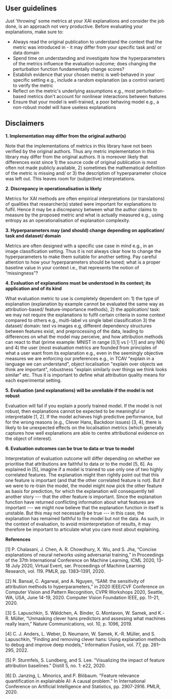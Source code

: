 ## User guidelines

Just 'throwing' some metrics at your XAI explanations and consider the job done, is an approach not very productive.
Before evaluating your explanations, make sure to:

* Always read the original publication to understand the context that the metric was introduced in - it may differ from your specific task and/ or data domain
* Spend time on understanding and investigate how the hyperparameters of the metrics influence the evaluation outcome; does changing the perturbation function fundamentally change scores?
* Establish evidence that your chosen metric is well-behaved in your specific setting e.g., include a random explanation (as a control variant) to verify the metric
* Reflect on the metric's underlying assumptions e.g., most perturbation-based metrics don't account for nonlinear interactions between features
* Ensure that your model is well-trained, a poor behaving model e.g., a non-robust model will have useless explanations


## Disclaimers

**1. Implementation may differ from the original author(s)**

Note that the implementations of metrics in this library have not been verified by the original authors. Thus any metric implementation in this library may differ from the original authors. It is moreover likely that differences exist since 1) the source code of original publication is most often not made publicly available, 2) sometimes the mathematical definition of the metric is missing and/ or 3) the description of hyperparameter choice was left out. This leaves room for (subjective) interpretations.

**2. Discrepancy in operationalisation is likely**

Metrics for XAI methods are often empirical interpretations (or translations) of qualities that researcher(s) stated were important for explanations to fulfil. Hence it may be a discrepancy between what the author claims to measure by the proposed metric and what is actually measured e.g., using entropy as an operationalisation of explanation complexity.

**3. Hyperparameters may (and should) change depending on application/ task and dataset/ domain**

Metrics are often designed with a specific use case in mind e.g., in an image classification setting. Thus it is not always clear how to change the hyperparameters to make them suitable for another setting. Pay careful attention to how your hyperparameters should be tuned; what is a proper baseline value in your context i.e., that represents the notion of “missingness”?

**4. Evaluation of explanations must be understood in its context; its application and of its kind**

 What evaluation metric to use is completely dependent on: 1) the type of explanation (explanation by example cannot be evaluated the same way as attribution-based/ feature-importance methods), 2) the application/ task: we may not require the explanations to fulfil certain criteria in some context compared to others e.g., multi-label vs single label classification 3) the dataset/ domain: text vs images e.g, different dependency structures between features exist, and preprocessing of the data, leading to differences on what the model may perceive, and how attribution methods can react to that (prime example: MNIST in range  [0,1] vs [-1,1] and any NN) and 4) the user (most evaluation metrics are founded from principles of what a user want from its explanation e.g., even in the seemingly objective measures we are enforcing our preferences e.g., in TCAV "explain in a language we can understand", object localisation "explain over objects we think are important", robustness "explain similarly over things we think looks similar" etc. Thus it is important to define what attribution quality means for each experimental setting.

**5. Evaluation (and explanations) will be unreliable if the model is not robust**

Evaluation will fail if you explain a poorly trained model. If the model is not robust, then explanations cannot be expected to be meaningful or interpretable [1, 2]. If the model achieves high predictive performance, but for the wrong reasons (e.g., Clever Hans, Backdoor issues) [3, 4], there is likely to be unexpected effects on the localisation metrics (which generally captures how well explanations are able to centre attributional evidence on the object of interest).

**6. Evaluation outcomes can be true to data or true to model**

Interpretation of evaluation outcome will differ depending on whether we prioritise that attributions are faithful to data or to the model [5, 6]. As explained in [5], imagine if a model is trained to use only one of two highly correlated features. The explanation might then rightly point out that this one feature is important (and that the other correlated feature is not). But if we were to re-train the model, the model might now pick the other feature as basis for prediction, for which the explanation will consequently tell another story --- that the other feature is important. Since the explanation function have returned conflicting information about what features are important --- we might now believe that the explanation function in itself is unstable. But this may not necessarily be true --- in this case, the explanation has remained faithful to the model but not the data. As such, in the context of evaluation, to avoid misinterpretation of results, it may therefore be important to articulate what you care most about explaining.

**References**

[1] P. Chalasani, J. Chen, A. R. Chowdhury, X. Wu, and S. Jha, “Concise explanations of neural  networks using adversarial training,” in Proceedings of the 37th International Conference on Machine Learning, ICML 2020, 13-18 July 2020, Virtual Event, ser. Proceedings of Machine Learning Research, vol. 119. PMLR, pp. 1383–1391, 2020.

[2] N. Bansal, C. Agarwal, and A. Nguyen, “SAM: the sensitivity of attribution methods to  hyperparameters,” in 2020 IEEE/CVF Conference on Computer Vision and Pattern Recognition,  CVPR Workshops 2020, Seattle, WA, USA, June 14-19, 2020. Computer Vision Foundation IEEE, pp. 11–21, 2020.

[3] S. Lapuschkin, S. Wäldchen, A. Binder, G. Montavon, W. Samek, and K.-R. Müller, “Unmasking clever hans predictors and assessing what machines really learn,” Nature Communications, vol. 10, p. 1096, 2019.

[4] C. J. Anders, L. Weber, D. Neumann, W. Samek, K.-R. Müller, and S. Lapuschkin, “Finding  and removing clever hans: Using explanation methods to debug and improve deep models,”  Information Fusion, vol. 77, pp. 261–295, 2022.

[5] P. Sturmfels, S. Lundberg, and S. Lee. "Visualizing the impact of feature attribution baselines." Distill 5, no. 1: e22, 2020.

[6] D. Janzing, L. Minorics, and P. Blöbaum. "Feature relevance quantification in explainable AI: A causal problem." In International Conference on Artificial Intelligence and Statistics, pp. 2907-2916. PMLR, 2020.


